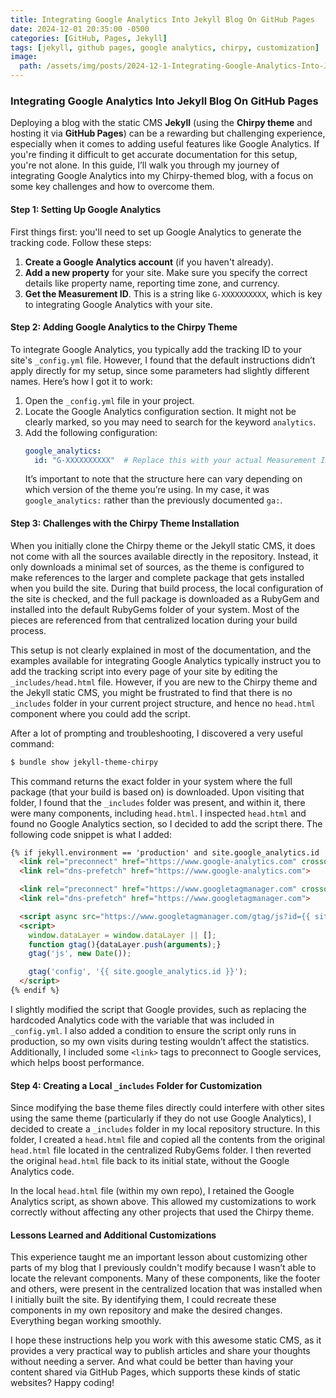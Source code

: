 ```yaml
---
title: Integrating Google Analytics Into Jekyll Blog On GitHub Pages
date: 2024-12-01 20:35:00 -0500
categories: [GitHub, Pages, Jekyll]
tags: [jekyll, github pages, google analytics, chirpy, customization]
image:
  path: /assets/img/posts/2024-12-1-Integrating-Google-Analytics-Into-Jekyll.webp
---
```


### Integrating Google Analytics Into Jekyll Blog On GitHub Pages

Deploying a blog with the static CMS **Jekyll** (using the **Chirpy theme** and hosting it via **GitHub Pages**) can be a rewarding but challenging experience, especially when it comes to adding useful features like Google Analytics. If you're finding it difficult to get accurate documentation for this setup, you're not alone. In this guide, I’ll walk you through my journey of integrating Google Analytics into my Chirpy-themed blog, with a focus on some key challenges and how to overcome them.

#### Step 1: Setting Up Google Analytics

First things first: you'll need to set up Google Analytics to generate the tracking code. Follow these steps:

1. **Create a Google Analytics account** (if you haven't already).
2. **Add a new property** for your site. Make sure you specify the correct details like property name, reporting time zone, and currency.
3. **Get the Measurement ID**. This is a string like `G-XXXXXXXXXX`, which is key to integrating Google Analytics with your site.

#### Step 2: Adding Google Analytics to the Chirpy Theme

To integrate Google Analytics, you typically add the tracking ID to your site's `_config.yml` file. However, I found that the default instructions didn’t apply directly for my setup, since some parameters had slightly different names. Here’s how I got it to work:

1. Open the `_config.yml` file in your project.
2. Locate the Google Analytics configuration section. It might not be clearly marked, so you may need to search for the keyword `analytics`.
3. Add the following configuration:
   ```yaml
   google_analytics:
     id: "G-XXXXXXXXXX"  # Replace this with your actual Measurement ID
   ```
   It’s important to note that the structure here can vary depending on which version of the theme you’re using. In my case, it was `google_analytics:` rather than the previously documented `ga:`.

#### Step 3: Challenges with the Chirpy Theme Installation

When you initially clone the Chirpy theme or the Jekyll static CMS, it does not come with all the sources available directly in the repository. Instead, it only downloads a minimal set of sources, as the theme is configured to make references to the larger and complete package that gets installed when you build the site. During that build process, the local configuration of the site is checked, and the full package is downloaded as a RubyGem and installed into the default RubyGems folder of your system. Most of the pieces are referenced from that centralized location during your build process.

This setup is not clearly explained in most of the documentation, and the examples available for integrating Google Analytics typically instruct you to add the tracking script into every page of your site by editing the `_includes/head.html` file. However, if you are new to the Chirpy theme and the Jekyll static CMS, you might be frustrated to find that there is no `_includes` folder in your current project structure, and hence no `head.html` component where you could add the script.

After a lot of prompting and troubleshooting, I discovered a very useful command:

```sh
$ bundle show jekyll-theme-chirpy
```

This command returns the exact folder in your system where the full package (that your build is based on) is downloaded. Upon visiting that folder, I found that the `_includes` folder was present, and within it, there were many components, including `head.html`. I inspected `head.html` and found no Google Analytics section, so I decided to add the script there. The following code snippet is what I added:

```html
{% if jekyll.environment == 'production' and site.google_analytics.id != empty and site.google_analytics.id %}
  <link rel="preconnect" href="https://www.google-analytics.com" crossorigin="use-credentials">
  <link rel="dns-prefetch" href="https://www.google-analytics.com">

  <link rel="preconnect" href="https://www.googletagmanager.com" crossorigin="anonymous">
  <link rel="dns-prefetch" href="https://www.googletagmanager.com">

  <script async src="https://www.googletagmanager.com/gtag/js?id={{ site.google_analytics.id }}"></script>
  <script>
    window.dataLayer = window.dataLayer || [];
    function gtag(){dataLayer.push(arguments);}
    gtag('js', new Date());

    gtag('config', '{{ site.google_analytics.id }}');
  </script>
{% endif %}
```

I slightly modified the script that Google provides, such as replacing the hardcoded Analytics code with the variable that was included in `_config.yml`. I also added a condition to ensure the script only runs in production, so my own visits during testing wouldn’t affect the statistics. Additionally, I included some `<link>` tags to preconnect to Google services, which helps boost performance.

#### Step 4: Creating a Local `_includes` Folder for Customization

Since modifying the base theme files directly could interfere with other sites using the same theme (particularly if they do not use Google Analytics), I decided to create a `_includes` folder in my local repository structure. In this folder, I created a `head.html` file and copied all the contents from the original `head.html` file located in the centralized RubyGems folder. I then reverted the original `head.html` file back to its initial state, without the Google Analytics code.

In the local `head.html` file (within my own repo), I retained the Google Analytics script, as shown above. This allowed my customizations to work correctly without affecting any other projects that used the Chirpy theme.

#### Lessons Learned and Additional Customizations

This experience taught me an important lesson about customizing other parts of my blog that I previously couldn't modify because I wasn’t able to locate the relevant components. Many of these components, like the footer and others, were present in the centralized location that was installed when I initially built the site. By identifying them, I could recreate these components in my own repository and make the desired changes. Everything began working smoothly.

I hope these instructions help you work with this awesome static CMS, as it provides a very practical way to publish articles and share your thoughts without needing a server. And what could be better than having your content shared via GitHub Pages, which supports these kinds of static websites? Happy coding!
